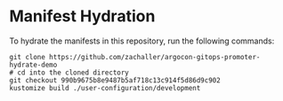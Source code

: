# Manifest Hydration

To hydrate the manifests in this repository, run the following commands:

```shell
git clone https://github.com/zachaller/argocon-gitops-promoter-hydrate-demo
# cd into the cloned directory
git checkout 990b9675b8e9487b5af718c13c914f5d86d9c902
kustomize build ./user-configuration/development
```
